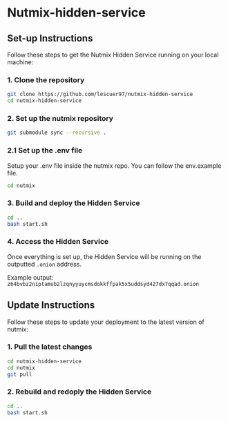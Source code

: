 # Nutmix-hidden-service

## Set-up Instructions

Follow these steps to get the Nutmix Hidden Service running on your local machine:

### 1. Clone the repository

```bash
git clone https://github.com/lescuer97/nutmix-hidden-service
cd nutmix-hidden-service
```

### 2. Set up the nutmix repository

```bash
git submodule sync --recursive .
```
### 2.1 Set up the .env file

Setup your .env file inside the nutmix repo. You can follow the env.example file.

```bash
cd nutmix
```

### 3. Build and deploy the Hidden Service

```bash
cd ..
bash start.sh
```

### 4. Access the Hidden Service

Once everything is set up, the Hidden Service will be running on the outputted `.onion` address.

Example output: `z64bvbz2niptamub2lzqnyyuycmsdokkffpak5x5uddsyd427dx7qqad.onion`

## Update Instructions

Follow these steps to update your deployment to the latest version of nutmix:

### 1. Pull the latest changes

```bash
cd nutmix-hidden-service
cd nutmix
git pull
```
### 2. Rebuild and redoply the Hidden Service

```bash
cd ..
bash start.sh
```
